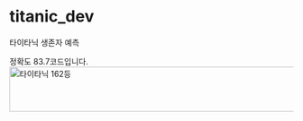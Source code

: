 # titanic_dev
타이타닉 생존자 예측
<div>정확도 83.7코드입니다.</div>
<img width="1000px" height="80px" alt="타이타닉 162등" src="https://github.com/jeonchan05/titanic_dev/assets/69103687/ffecc630-dc1b-4f82-9877-77e4a253412f">
